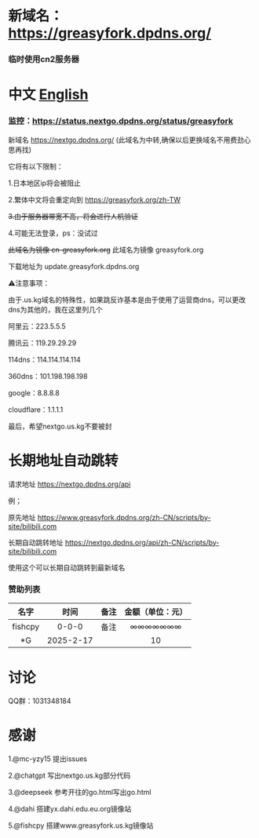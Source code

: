 # 新域名：https://greasyfork.dpdns.org/

### 临时使用cn2服务器

# 中文 [English](/README_English.md)

### 监控：https://status.nextgo.dpdns.org/status/greasyfork

新域名 https://nextgo.dpdns.org/ (此域名为中转,确保以后更换域名不用费劲心思再找)

它将有以下限制：

1.日本地区ip将会被阻止

2.繁体中文将会重定向到 https://greasyfork.org/zh-TW

~~3.由于服务器带宽不高，将会进行人机验证~~

4.可能无法登录，ps：没试过

~~此域名为镜像 cn-greasyfork.org~~  此域名为镜像 greasyfork.org

下载地址为 update.greasyfork.dpdns.org

⚠️注意事项：

由于.us.kg域名的特殊性，如果跳反诈基本是由于使用了运营商dns，可以更改dns为其他的，我在这里列几个

阿里云：223.5.5.5

腾讯云：119.29.29.29

114dns：114.114.114.114

360dns：101.198.198.198

google：8.8.8.8

cloudflare：1.1.1.1

最后，希望nextgo.us.kg不要被封

# 长期地址自动跳转

请求地址 https://nextgo.dpdns.org/api

例；

原先地址   https://www.greasyfork.dpdns.org/zh-CN/scripts/by-site/bilibili.com

长期自动跳转地址  https://nextgo.dpdns.org/api/zh-CN/scripts/by-site/bilibili.com

使用这个可以长期自动跳转到最新域名

### 赞助列表

| 名字      | 时间 | 备注     | 金额（单位：元）     |
| :---:        |    :----:   |          :---: |          :---: |
| fishcpy      | 0-0-0       | 备注   | ∞∞∞∞∞∞∞   |
| *G   | 	2025-2-17        |       | 10      |

# 讨论

QQ群：1031348184


# 感谢

1.@mc-yzy15       提出issues

2.@chatgpt        写出nextgo.us.kg部分代码

3.@deepseek        参考开往的go.html写出go.html

4.@dahi           搭建yx.dahi.edu.eu.org镜像站

5.@fishcpy        搭建www.greasyfork.us.kg镜像站
